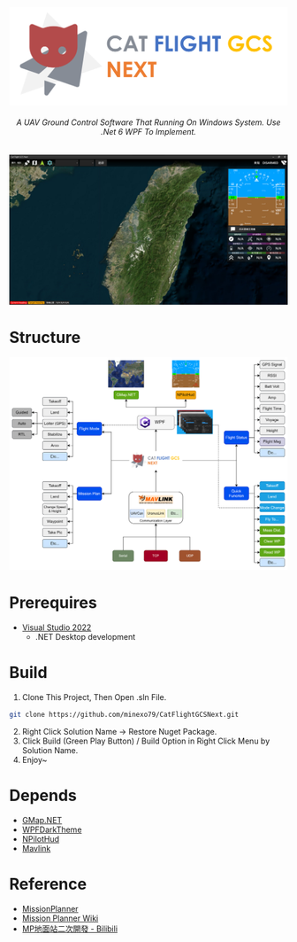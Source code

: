 <center>
    <img src="Image/banner.png" />
    <h6>A UAV Ground Control Software That Running On Windows System. Use .Net 6 WPF To Implement.</h6>
</center>

![](Image/UI.png)

# Structure
![](Image/structure.png)

# Prerequires
- [Visual Studio 2022](https://visualstudio.microsoft.com/vs/)
  - .NET Desktop development

# Build
1. Clone This Project, Then Open .sln File.
```bash
git clone https://github.com/minexo79/CatFlightGCSNext.git
```
2. Right Click Solution Name -> Restore Nuget Package.
3. Click Build (Green Play Button) / Build Option in Right Click Menu by Solution Name.
4. Enjoy~

# Depends
- [GMap.NET](https://github.com/judero01col/GMap.NET)
- [WPFDarkTheme](https://github.com/AngryCarrot789/WPFDarkTheme)
- [NPilotHud](https://github.com/nirex0/NPilotHud)
- [Mavlink](https://github.com/ArduPilot/pymavlink)

# Reference
- [MissionPlanner](https://github.com/ArduPilot/MissionPlanner)
- [Mission Planner Wiki](https://ardupilot.org/planner/)
- [MP地面站二次開發 - Bilibili](https://www.bilibili.com/video/BV1mg411N7mq/)
